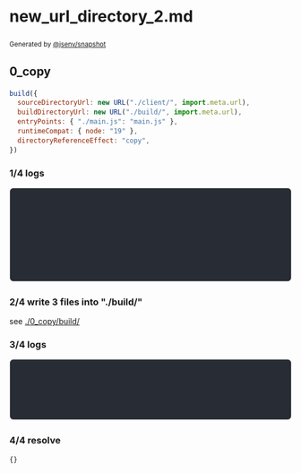# new_url_directory_2.md

<sub>
  Generated by <a href="https://github.com/jsenv/core/tree/main/packages/independent/snapshot">@jsenv/snapshot</a>
</sub>

## 0_copy

```js
build({
  sourceDirectoryUrl: new URL("./client/", import.meta.url),
  buildDirectoryUrl: new URL("./build/", import.meta.url),
  entryPoints: { "./main.js": "main.js" },
  runtimeCompat: { node: "19" },
  directoryReferenceEffect: "copy",
})
```

### 1/4 logs

![img](0_copy/0_copy_log_group.svg)

### 2/4 write 3 files into "./build/"

see [./0_copy/build/](./0_copy/build/)

### 3/4 logs

![img](0_copy/0_copy_log_group_1.svg)

### 4/4 resolve

```js
{}
```